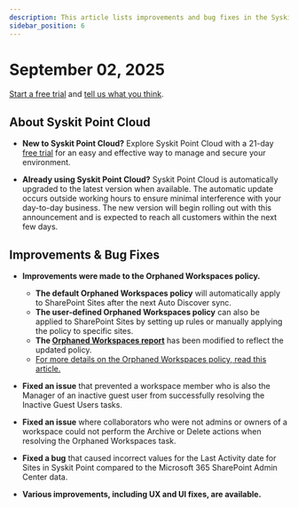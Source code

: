 ```yaml
---
description: This article lists improvements and bug fixes in the Syskit Point Cloud version 2025.4.107.35
sidebar_position: 6
---
```


# September 02, 2025

[Start a free trial](https://www.syskit.com/products/point/free-trial/) and [tell us what you think](https://www.syskit.com/company/contact-us/).

## About Syskit Point Cloud

* **New to Syskit Point Cloud?** Explore Syskit Point Cloud with a 21-day [free trial](https://www.syskit.com/products/point/free-trial/) for an easy and effective way to manage and secure your environment.

* **Already using Syskit Point Cloud?** Syskit Point Cloud is automatically upgraded to the latest version when available. The automatic update occurs outside working hours to ensure minimal interference with your day-to-day business. The new version will begin rolling out with this announcement and is expected to reach all customers within the next few days.

## Improvements & Bug Fixes 

* **Improvements were made to the Orphaned Workspaces policy.**
  * **The default Orphaned Workspaces policy** will automatically apply to SharePoint Sites after the next Auto Discover sync.
  * **The user-defined Orphaned Workspaces policy** can also be applied to SharePoint Sites by setting up rules or manually applying the policy to specific sites. 
  * **The [Orphaned Workspaces report](../../reporting/cleanup-and-health-reports.md#orphaned-workspaces)** has been modified to reflect the updated policy.
  * [For more details on the Orphaned Workspaces policy, read this article.](../../governance-and-automation/automated-workflows/orphaned-resources-admin.md)

* **Fixed an issue** that prevented a workspace member who is also the Manager of an inactive guest user from successfully resolving the Inactive Guest Users tasks.

* **Fixed an issue** where collaborators who were not admins or owners of a workspace could not perform the Archive or Delete actions when resolving the Orphaned Workspaces task. 

* **Fixed a bug** that caused incorrect values for the Last Activity date for Sites in Syskit Point compared to the Microsoft 365 SharePoint Admin Center data. 

* **Various improvements, including UX and UI fixes, are available.**

